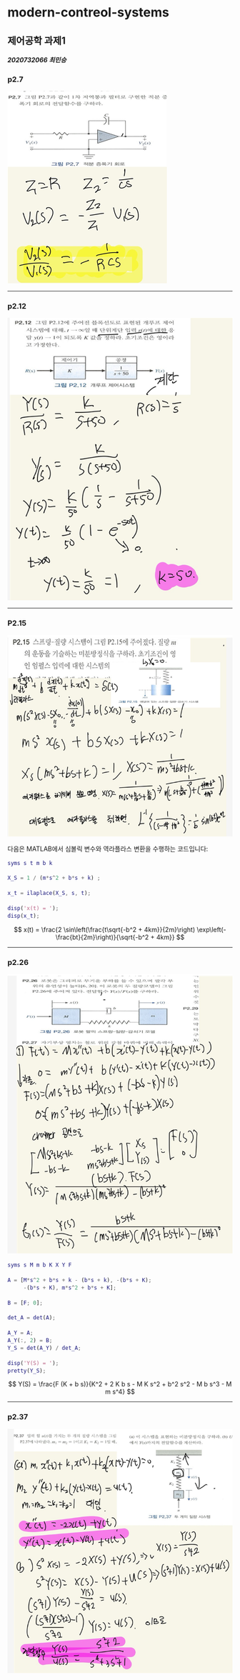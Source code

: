 # modern-contreol-systems
## 제어공학 과제1                    
##### 2020732066 최민승

### p2.7

![이미지 설명](https://github.com/minseong124123123/modern-contreol-systems/blob/4e71741580cd9d20e29b6a3a9d7c81c9160669e8/P2.7.png)

---

### p2.12

![이미지 설명](https://github.com/minseong124123123/modern-contreol-systems/blob/b576fd5db6ce8bdda62c8a4a8c088977db1e2721/P2.12.png)

---

### P2.15

![이미지 설명](https://github.com/minseong124123123/modern-contreol-systems/blob/26fbfeb11112208a0adb2438666e7a5fc950e8b6/P2.15.png)

다음은 MATLAB에서 심볼릭 변수와 역라플라스 변환을 수행하는 코드입니다:

```matlab
syms s t m b k 

X_S = 1 / (m*s^2 + b*s + k) ;

x_t = ilaplace(X_S, s, t);

disp('x(t) = ');
disp(x_t);

```

$$
x(t) = \frac{2 \sin\left(\frac{t\sqrt{-b^2 + 4km}}{2m}\right) \exp\left(-\frac{bt}{2m}\right)}{\sqrt{-b^2 + 4km}}
$$

---

### p2.26

![이미지 설명](https://github.com/minseong124123123/modern-contreol-systems/blob/405f79abac5993ce8b14e41386df7e4c4308d5c9/P2.26.png)

```matlab
syms s M m b K X Y F

A = [M*s^2 + b*s + k - (b*s + k), -(b*s + K);
     -(b*s + K), m*s^2 + b*s + K];

B = [F; 0];

det_A = det(A);

A_Y = A;
A_Y(:, 2) = B;
Y_S = det(A_Y) / det_A;

disp('Y(S) = ');
pretty(Y_S);

```

$$
Y(S) = \frac{F (K + b s)}{K^2 + 2 K b s - M K s^2 + b^2 s^2 - M b s^3 - M m s^4}
$$

---

### p2.37

![이미지 설명](https://github.com/minseong124123123/modern-contreol-systems/blob/1d4620c873e240fd89365f4a429e9479e6e81bab/P2.37.png)
